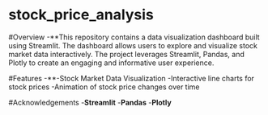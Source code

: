# stock_price_analysis

#Overview
-**This repository contains a data visualization dashboard built using Streamlit. The dashboard allows users to explore and visualize stock market data interactively. The project leverages Streamlit, Pandas, and Plotly to create an engaging and informative user experience.

#Features
-**-Stock Market Data Visualization -Interactive line charts for stock prices -Animation of stock price changes over time

#Acknowledgements
-**Streamlit**
-**Pandas**
-**Plotly**
